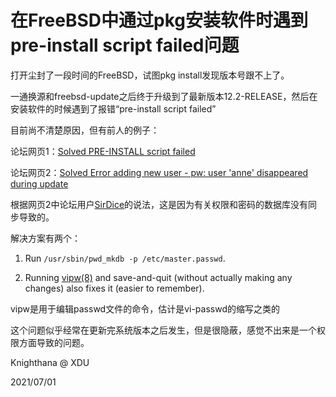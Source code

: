 <meta name="created" content="2021-07-01">
<meta http-equiv="Content-Type" content="text/html; charset=utf-8">

# 在FreeBSD中通过pkg安装软件时遇到pre-install script failed问题

  打开尘封了一段时间的FreeBSD，试图pkg install发现版本号跟不上了。
  
  一通换源和freebsd-update之后终于升级到了最新版本12.2-RELEASE，然后在安装软件的时候遇到了报错“pre-install script failed”

  目前尚不清楚原因，但有前人的例子：

  论坛网页1：[Solved PRE-INSTALL script failed](https://forums.freebsd.org/threads/pre-install-script-failed.69547/)

  论坛网页2：[Solved Error adding new user - pw: user 'anne' disappeared during update](https://forums.freebsd.org/threads/error-adding-new-user-pw-user-anne-disappeared-during-update.59525/#post-341447)

  根据网页2中论坛用户[SirDice](https://forums.freebsd.org/members/sirdice.1677/)的说法，这是因为有关权限和密码的数据库没有同步导致的。

  解决方案有两个：

  1. Run `/usr/sbin/pwd_mkdb -p /etc/master.passwd`.

  2. Running [vipw(8)](https://www.freebsd.org/cgi/man.cgi?query=vipw&sektion=8&manpath=freebsd-release-ports) and save-and-quit (without actually making any changes) also fixes it (easier to remember).

  vipw是用于编辑passwd文件的命令，估计是vi-passwd的缩写之类的
  
  这个问题似乎经常在更新完系统版本之后发生，但是很隐蔽，感觉不出来是一个权限方面导致的问题。

  Knighthana @ XDU

  2021/07/01
